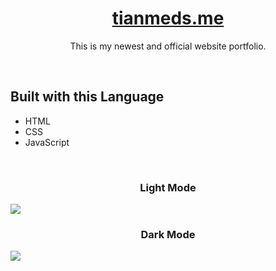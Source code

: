 <h1 align="center"><a href='https://tianmeds.me'>tianmeds.me</a></h1>
<p align="center">This is my newest and official website portfolio.</p>
<br>
<h2>Built with this Language</h2>
<ul>
  <li> HTML </li>
  <li> CSS </li>
  <li> JavaScript </li>
</ul>
<br>
<h3 align="center">Light Mode</h3>
<img align="center" src="https://raw.githubusercontent.com/TianMeds/TianMeds.github.io/main/images/image_2022-06-11_161319889.png" />
<h3 align="center">Dark Mode</h3>
<img align="center" src="https://raw.githubusercontent.com/TianMeds/TianMeds.github.io/main/images/image_2022-06-11_162150698.png" />
